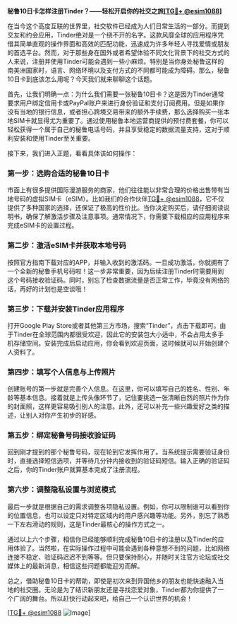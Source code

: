**秘鲁10日卡怎样注册Tinder？——轻松开启你的社交之旅[[TG💪+ @esim1088](https://t.me/s/esim1088)]**

在当今这个高度互联的世界里，社交软件已经成为人们日常生活的一部分。而提到交友和约会应用，Tinder绝对是一个绕不开的名字。这款风靡全球的应用程序凭借其简单直观的操作界面和高效的匹配功能，迅速成为许多年轻人寻找爱情或朋友的首选平台。然而，对于那些身在国外或者希望体验不同文化背景下的社交方式的人来说，注册并使用Tinder可能会遇到一些小麻烦。特别是当你身处秘鲁这样的南美洲国家时，语言、网络环境以及支付方式的不同都可能成为障碍。那么，秘鲁10日卡到底该怎么用呢？今天我们就来聊聊这个话题。

首先，让我们明确一点：为什么我们需要一张秘鲁10日卡？这是因为Tinder通常要求用户绑定信用卡或PayPal账户来进行身份验证和支付订阅费用。但是如果你没有当地的银行信息，或者担心跨境交易带来的额外手续费，那么选择购买一张本地SIM卡就显得尤为重要了。通过使用秘鲁本地运营商提供的预付费套餐，你可以轻松获得一个属于自己的秘鲁电话号码，并且享受稳定的数据流量支持，这对于顺利安装和使用Tinder至关重要。

接下来，我们进入正题，看看具体该如何操作：

### 第一步：选购合适的秘鲁10日卡

市面上有很多提供国际漫游服务的商家，他们往往能以非常合理的价格出售带有当地号码的虚拟SIM卡（eSIM）。比如我们的合作伙伴[TG💪+ @esim1088](https://t.me/s/esim1088)，它不仅提供了多种国家的选择，还保证了极高的性价比。当你决定购买后，请仔细阅读说明书，确保了解激活步骤及注意事项。通常情况下，你需要下载相应的应用程序来完成eSIM卡的设置过程。

### 第二步：激活eSIM卡并获取本地号码

按照官方指南下载对应的APP，并输入收到的激活码。一旦成功激活，你就拥有了一个全新的秘鲁手机号码啦！这一步非常重要，因为后续注册Tinder时需要用到这个号码接收验证码。同时，别忘了检查数据流量是否正常工作，毕竟没有网络的话，再好的计划也是空谈哦！

### 第三步：下载并安装Tinder应用程序

打开Google Play Store或者其他第三方市场，搜索“Tinder”，点击下载即可。由于Tinder在全球范围内都很受欢迎，因此它的安装包大小适中，不会占用太多手机存储空间。安装完成后启动应用，你会看到欢迎页面，这时候就可以开始创建个人资料了。

### 第四步：填写个人信息与上传照片

创建账号的第一步就是完善个人信息。在这里，你可以填写自己的姓名、性别、年龄等基本信息。接着就是上传头像环节了，记住要挑选一张清晰自然的照片作为你的封面照，这样更容易吸引别人的注意。此外，还可以补充一些兴趣爱好之类的描述，让别人对你产生初步的好感。

### 第五步：绑定秘鲁号码接收验证码

回到刚才提到的那个秘鲁号码，现在轮到它发挥作用了。当系统提示需要验证身份时，直接选择短信选项，并等待几分钟内接收到的验证码短信。输入正确的验证码之后，你的Tinder账户就算基本完成了注册流程。

### 第六步：调整隐私设置与浏览模式

最后一步就是根据自己的需求调整各项隐私设置。例如，你可以限制谁可以看到你的位置信息，也可以设定只对特定区域内的用户感兴趣等功能。另外，别忘了熟悉一下左右滑动的规则，这是Tinder最核心的操作方式之一。

通过以上六个步骤，相信你已经能够顺利完成秘鲁10日卡的注册以及Tinder的应用体验了。当然啦，在实际操作过程中可能会遇到各种意想不到的问题，比如网络连接不稳定、验证码迟迟不到等等。但只要保持耐心，并随时关注官方论坛或社交媒体上的最新消息，相信这些问题都能迎刃而解。

总之，借助秘鲁10日卡的帮助，即使是初次来到异国他乡的朋友也能快速融入当地的社交圈。无论是为了结识新朋友还是寻找恋爱对象，Tinder都为你提供了一个广阔的舞台。所以赶快行动起来吧，给自己一个认识世界的机会！

[[TG💪+ @esim1088](https://t.me/s/esim1088) ![Image](https://i.postimg.cc/4NQfJmqS/Snipaste-2025-05-13-00-14-12.png)]